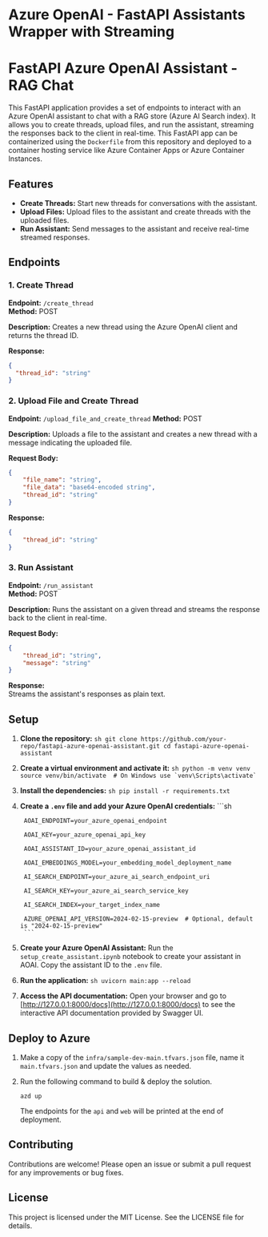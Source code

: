 # Azure OpenAI - FastAPI Assistants Wrapper with Streaming

# FastAPI Azure OpenAI Assistant - RAG Chat
  
This FastAPI application provides a set of endpoints to interact with an Azure OpenAI assistant to chat with a RAG store (Azure AI Search index). It allows you to create threads, upload files, and run the assistant, streaming the responses back to the client in real-time. This FastAPI app can be containerized using the `Dockerfile` from this repository and deployed to a container hosting service like Azure Container Apps or Azure Container Instances.
  
## Features  
  
- **Create Threads:** Start new threads for conversations with the assistant.  
- **Upload Files:** Upload files to the assistant and create threads with the uploaded files.  
- **Run Assistant:** Send messages to the assistant and receive real-time streamed responses.  
  
## Endpoints  
  
### 1. Create Thread  
  
**Endpoint:** `/create_thread`    
**Method:** POST  
  
**Description:** Creates a new thread using the Azure OpenAI client and returns the thread ID.  
  
**Response:**  
```json  
{  
  "thread_id": "string"  
}  
```

### 2. Upload File and Create Thread
 
**Endpoint:** `/upload_file_and_create_thread`
**Method:** POST

**Description:** Uploads a file to the assistant and creates a new thread with a message indicating the uploaded file.

**Request Body:**
```json
{
    "file_name": "string",
    "file_data": "base64-encoded string",
    "thread_id": "string"
}
```

**Response:**
```json
{
    "thread_id": "string"
}
```

### 3. Run Assistant

**Endpoint:** `/run_assistant`  
**Method:** POST  

**Description:** Runs the assistant on a given thread and streams the response back to the client in real-time.

**Request Body:**
```json
{
    "thread_id": "string",
    "message": "string"
}
```

**Response:**  
Streams the assistant's responses as plain text.

## Setup

1. **Clone the repository:**
        ```sh
        git clone https://github.com/your-repo/fastapi-azure-openai-assistant.git
        cd fastapi-azure-openai-assistant
        ```

2. **Create a virtual environment and activate it:**
        ```sh
        python -m venv venv
        source venv/bin/activate  # On Windows use `venv\Scripts\activate`
        ```

3. **Install the dependencies:**
        ```sh
        pip install -r requirements.txt
        ```

4. **Create a `.env` file and add your Azure OpenAI credentials:**
        ```sh

        AOAI_ENDPOINT=your_azure_openai_endpoint

        AOAI_KEY=your_azure_openai_api_key

        AOAI_ASSISTANT_ID=your_azure_openai_assistant_id

        AOAI_EMBEDDINGS_MODEL=your_embedding_model_deployment_name

        AI_SEARCH_ENDPOINT=your_azure_ai_search_endpoint_uri

        AI_SEARCH_KEY=your_azure_ai_search_service_key

        AI_SEARCH_INDEX=your_target_index_name

        AZURE_OPENAI_API_VERSION=2024-02-15-preview  # Optional, default is "2024-02-15-preview"
        ```

1. **Create your Azure OpenAI Assistant:**
        Run the `setup_create_assistant.ipynb` notebook to create your assistant in AOAI. Copy the assistant ID to the `.env` file.    

2. **Run the application:**
        ```sh
        uvicorn main:app --reload
        ```

3. **Access the API documentation:**
        Open your browser and go to [http://127.0.0.1:8000/docs](http://127.0.0.1:8000/docs) to see the interactive API documentation provided by Swagger UI.


## Deploy to Azure

1. Make a copy of the `infra/sample-dev-main.tfvars.json` file, name it `main.tfvars.json` and update the values as needed.

1. Run the following command to build & deploy the solution.

   ```shell
   azd up
   ```

   The endpoints for the `api` and `web` will be printed at the end of deployment.

## Contributing

Contributions are welcome! Please open an issue or submit a pull request for any improvements or bug fixes.

## License

This project is licensed under the MIT License. See the LICENSE file for details.
